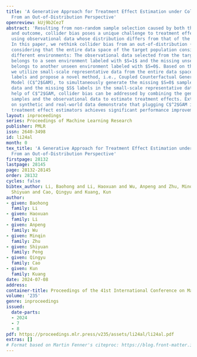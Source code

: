 ```yaml
---
title: 'A Generative Approach for Treatment Effect Estimation under Collider Bias:
  From an Out-of-Distribution Perspective'
openreview: kUj9b2CezT
abstract: 'Resulting from non-random sample selection caused by both the treatment
  and outcome, collider bias poses a unique challenge to treatment effect estimation
  using observational data whose distribution differs from that of the target population.
  In this paper, we rethink collider bias from an out-of-distribution (OOD) perspective,
  considering that the entire data space of the target population consists of two
  different environments: The observational data selected from the target population
  belongs to a seen environment labeled with $S=1$ and the missing unselected data
  belongs to another unseen environment labeled with $S=0$. Based on this OOD formulation,
  we utilize small-scale representative data from the entire data space with no environmental
  labels and propose a novel method, i.e., Coupled Counterfactual Generative Adversarial
  Model (C$^2$GAM), to simultaneously generate the missing $S=0$ samples in observational
  data and the missing $S$ labels in the small-scale representative data. With the
  help of C$^2$GAM, collider bias can be addressed by combining the generated $S=0$
  samples and the observational data to estimate treatment effects. Extensive experiments
  on synthetic and real-world data demonstrate that plugging C$^2$GAM into existing
  treatment effect estimators achieves significant performance improvements.'
layout: inproceedings
series: Proceedings of Machine Learning Research
publisher: PMLR
issn: 2640-3498
id: li24al
month: 0
tex_title: 'A Generative Approach for Treatment Effect Estimation under Collider Bias:
  From an Out-of-Distribution Perspective'
firstpage: 28132
lastpage: 28145
page: 28132-28145
order: 28132
cycles: false
bibtex_author: Li, Baohong and Li, Haoxuan and Wu, Anpeng and Zhu, Minqin and Peng,
  Shiyuan and Cao, Qingyu and Kuang, Kun
author:
- given: Baohong
  family: Li
- given: Haoxuan
  family: Li
- given: Anpeng
  family: Wu
- given: Minqin
  family: Zhu
- given: Shiyuan
  family: Peng
- given: Qingyu
  family: Cao
- given: Kun
  family: Kuang
date: 2024-07-08
address:
container-title: Proceedings of the 41st International Conference on Machine Learning
volume: '235'
genre: inproceedings
issued:
  date-parts:
  - 2024
  - 7
  - 8
pdf: https://proceedings.mlr.press/v235/assets/li24al/li24al.pdf
extras: []
# Format based on Martin Fenner's citeproc: https://blog.front-matter.io/posts/citeproc-yaml-for-bibliographies/
---
```

